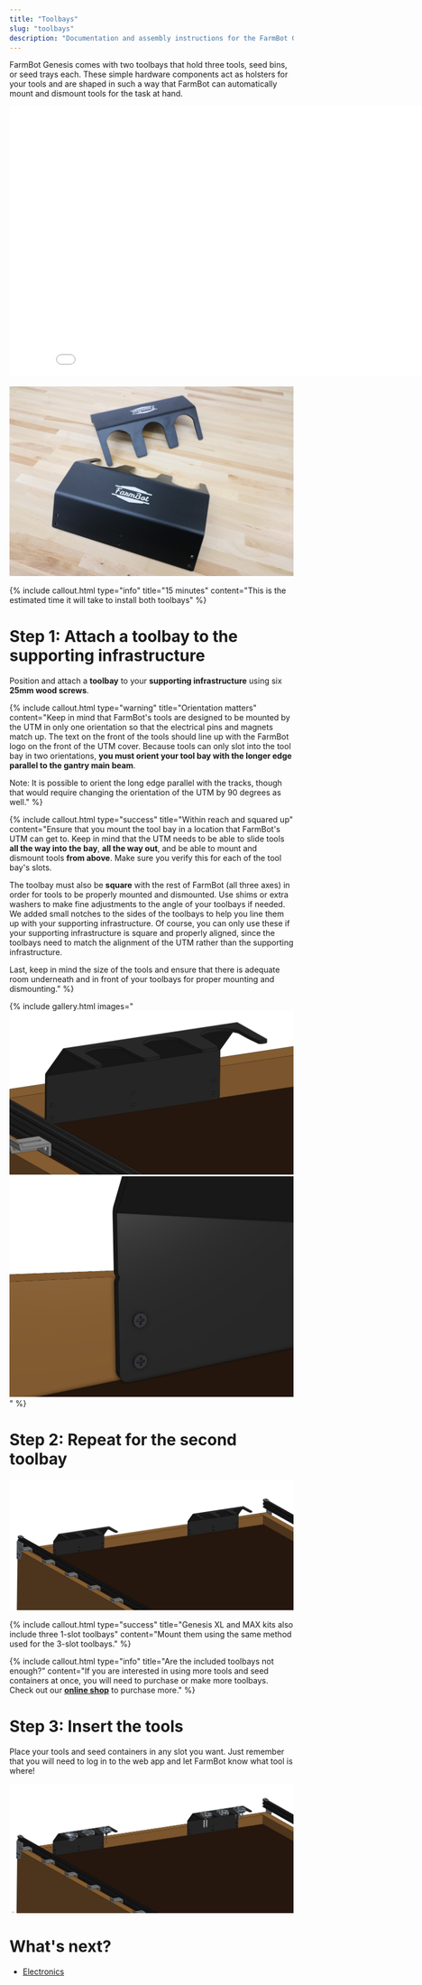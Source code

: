 ```yaml
---
title: "Toolbays"
slug: "toolbays"
description: "Documentation and assembly instructions for the FarmBot Genesis toolbays"
---
```


FarmBot Genesis comes with two toolbays that hold three tools, seed bins, or seed trays each. These simple hardware components act as holsters for your tools and are shaped in such a way that FarmBot can automatically mount and dismount tools for the task at hand.

<iframe class="embedly-embed" src="//cdn.embedly.com/widgets/media.html?src=https%3A%2F%2Fwww.youtube.com%2Fembed%2FvjvIB5wXmRo%3Ffeature%3Doembed&url=http%3A%2F%2Fwww.youtube.com%2Fwatch%3Fv%3DvjvIB5wXmRo&image=https%3A%2F%2Fi.ytimg.com%2Fvi%2FvjvIB5wXmRo%2Fhqdefault.jpg&key=02466f963b9b4bb8845a05b53d3235d7&type=text%2Fhtml&schema=youtube" width="854" height="480" scrolling="no" frameborder="0" allowfullscreen></iframe>



![3-slot toolbays](_images/3-slot_toolbays.jpg)



{%
include callout.html
type="info"
title="15 minutes"
content="This is the estimated time it will take to install both toolbays"
%}



# Step 1: Attach a toolbay to the supporting infrastructure

Position and attach a **toolbay** to your **supporting infrastructure** using six **25mm wood screws**.

{%
include callout.html
type="warning"
title="Orientation matters"
content="Keep in mind that FarmBot's tools are designed to be mounted by the UTM in only one orientation so that the electrical pins and magnets match up. The text on the front of the tools should line up with the FarmBot logo on the front of the UTM cover. Because tools can only slot into the tool bay in two orientations, **you must orient your tool bay with the longer edge parallel to the gantry main beam**.

Note: It is possible to orient the long edge parallel with the tracks, though that would require changing the orientation of the UTM by 90 degrees as well."
%}



{%
include callout.html
type="success"
title="Within reach and squared up"
content="Ensure that you mount the tool bay in a location that FarmBot's UTM can get to. Keep in mind that the UTM needs to be able to slide tools **all the way into the bay**, **all the way out**, and be able to mount and dismount tools **from above**. Make sure you verify this for each of the tool bay's slots.

The toolbay must also be **square** with the rest of FarmBot (all three axes) in order for tools to be properly mounted and dismounted. Use shims or extra washers to make fine adjustments to the angle of your toolbays if needed. We added small notches to the sides of the toolbays to help you line them up with your supporting infrastructure. Of course, you can only use these if your supporting infrastructure is square and properly aligned, since the toolbays need to match the alignment of the UTM rather than the supporting infrastructure.

Last, keep in mind the size of the tools and ensure that there is adequate room underneath and in front of your toolbays for proper mounting and dismounting."
%}

{% include gallery.html images="
![toolbay mounted to bed](_images/toolbay_mounted_to_bed.jpg)
![toolbay notch](_images/toolbay_notch.jpg)
" %}

# Step 2: Repeat for the second toolbay



![both toolbays mounted to bed](_images/both_toolbays_mounted_to_bed.jpg)



{%
include callout.html
type="success"
title="Genesis XL and MAX kits also include three 1-slot toolbays"
content="Mount them using the same method used for the 3-slot toolbays."
%}



{%
include callout.html
type="info"
title="Are the included toolbays not enough?"
content="If you are interested in using more tools and seed containers at once, you will need to purchase or make more toolbays. Check out our **[online shop](http://shop.farm.bot)** to purchase more."
%}



# Step 3: Insert the tools

Place your tools and seed containers in any slot you want. Just remember that you will need to log in to the web app and let FarmBot know what tool is where!

![toolbays with tools](_images/toolbays_with_tools.jpg)


# What's next?

 * [Electronics](../electronics.md)
